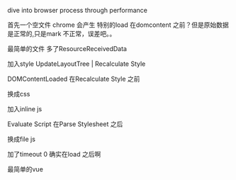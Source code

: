 dive into browser process through performance 

首先一个空文件
chrome 会产生<html><head></head><body></body></html>
特别的load 在domcontent 之前？但是原始数据是正常的,只是mark 不正常，误差吧。。

最简单的文件
多了ResourceReceivedData

加入style
UpdateLayoutTree | Recalculate Style

DOMContentLoaded 在Recalculate Style 之前

换成css

加入inline js

Evaluate Script 在Parse Stylesheet 之后

换成file js

加了timeout 0
确实在load 之后啊

最简单的vue
